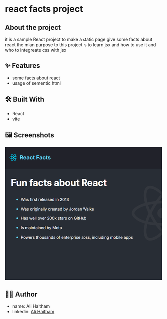 # react facts project
## About the project
it is a sample React project to make a static page give some facts about react 
the mian purpose to this project is to learn jsx and how to use it and who to integreate css with jsx 
## ✨ Features
- some facts about react
- usage of sementic html
## 🛠️ Built With
- React  
- vite
## 🖼️ Screenshots
![page Screenshot](./snapshot/main.png)
## 👷‍♂️ Author
- name: Ali Haitham
- linkedin: [Ali Haitham](www.linkedin.com/in/ali-haitham-a23901232)